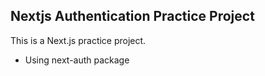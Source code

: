 ## Nextjs Authentication Practice Project

This is a Next.js practice project.

- Using next-auth package
